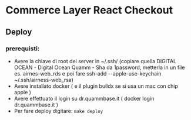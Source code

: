 # Commerce Layer React Checkout
## Deploy
### prerequisti:
- Avere la chiave di root del server in ~/.ssh/ (copiare quella DIGITAL OCEAN - Digital Ocean Quamm - Sha  da 1password, metterla in un file es. airnes-web_rds e poi fare ssh-add --apple-use-keychain ~/.ssh/airness-web_rsa)
- Avere installato docker ( e il plugin buildx se si usa un mac con chip apple )
- Avere effettuato il login su dr.quammbase.it ( docker login dr.quammbase.it )
- Per fare deploy digitare: `make deploy`
